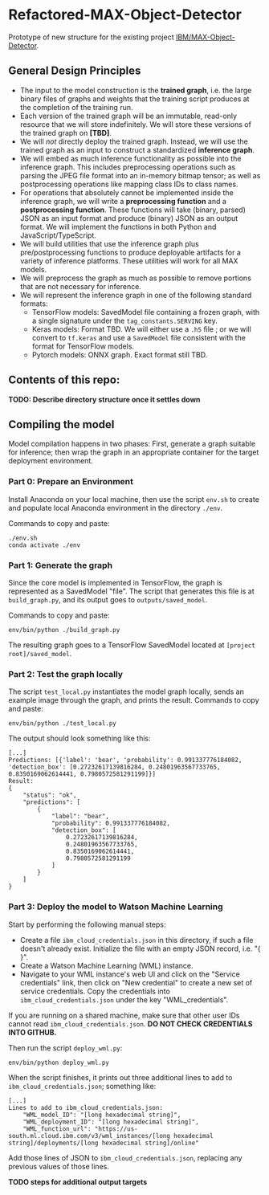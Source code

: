# Refactored-MAX-Object-Detector

Prototype of new structure for the existing project 
[IBM/MAX-Object-Detector](https://github.com/IBM/MAX-Object-Detector).

## General Design Principles

* The input to the model construction is the **trained graph**, i.e. the large binary files of graphs and weights that the training script produces at the completion of the training run.
* Each version of the trained graph will be an immutable, read-only resource that we will store indefinitely. We will store these versions of the trained graph on **[TBD]**.
* We will *not* directly deploy the trained graph. Instead, we will use the trained graph as an input to construct a standardized **inference graph**.
* We will embed as much inference functionality as possible into the inference graph. This includes preprocessing operations such as parsing the JPEG file format into an in-memory bitmap tensor; as well as postprocessing operations like mapping class IDs to class names.
* For operations that absolutely cannot be implemented inside the inference graph, we will write a **preprocessing function** and a **postprocessing function**. These functions will take (binary, parsed) JSON as an input format and produce (binary) JSON as an output format. We will implement the functions in both Python and JavaScript/TypeScript.
* We will build utilities that use the inference graph plus pre/postprocessing functions to produce deployable artifacts for a variety of inference platforms. These utilities will work for all MAX models.
* We will preprocess the graph as much as possible to remove portions that are not necessary for inference.
* We will represent the inference graph in one of the following standard formats:
	* TensorFlow models: SavedModel file containing a frozen graph, with a single signature under the `tag_constants.SERVING` key.
	* Keras models: Format TBD. We will either use a `.h5` file ; or we will convert to `tf.keras` and use a `SavedModel` file consistent with the format for TensorFlow models.
	* Pytorch models: ONNX graph. Exact format still TBD.


## Contents of this repo:

**TODO: Describe directory structure once it settles down**


## Compiling the model

Model compilation happens in two phases: First, generate a graph suitable for inference; then wrap the graph in an appropriate container for the target deployment environment.


### Part 0: Prepare an Environment

Install Anaconda on your local machine, then use the script `env.sh` to create and populate local Anaconda environment in the directory `./env`.

Commands to copy and paste:
```
./env.sh
conda activate ./env
```

### Part 1: Generate the graph

Since the core model is implemented in TensorFlow, the graph is represented as a SavedModel "file". The script that generates this file is at `build_graph.py`, and its output goes to `outputs/saved_model`.

Commands to copy and paste:
```
env/bin/python ./build_graph.py
```

The resulting graph goes to a TensorFlow SavedModel located at `[project root]/saved_model`.

### Part 2: Test the graph locally

The script `test_local.py` instantiates the model graph locally, sends an example image through the graph, and prints the result. Commands to copy and paste:
```
env/bin/python ./test_local.py
```
The output should look something like this:
```
[...]
Predictions: [{'label': 'bear', 'probability': 0.991337776184082, 'detection_box': [0.27232617139816284, 0.24801963567733765, 0.8350169062614441, 0.7980572581291199]}]
Result:
{
    "status": "ok",
    "predictions": [
        {
            "label": "bear",
            "probability": 0.991337776184082,
            "detection_box": [
                0.27232617139816284,
                0.24801963567733765,
                0.8350169062614441,
                0.7980572581291199
            ]
        }
    ]
}
```

### Part 3: Deploy the model to Watson Machine Learning

Start by performing the following manual steps:
  * Create a file `ibm_cloud_credentials.json` in this directory, if such a
    file doesn't already exist.
    Initialize the file with an empty JSON record, i.e. "{ }".
  * Create a Watson Machine Learning (WML) instance.
  * Navigate to your WML instance's web UI and click on the "Service
    credentials" link, then click on "New credential" to create a new set of
    service credentials. Copy the credentials into `ibm_cloud_credentials.json`
    under the key "WML_credentials".
    
If you are running on a shared machine, make sure that other user IDs cannot read `ibm_cloud_credentials.json`. **DO NOT CHECK CREDENTIALS INTO GITHUB.**

Then run the script `deploy_wml.py`:
```
env/bin/python deploy_wml.py
```
When the script finishes, it prints out three additional lines to add to `ibm_cloud_credentials.json`; something like:
```
[...]
Lines to add to ibm_cloud_credentials.json:
    "WML_model_ID": "[long hexadecimal string]",
    "WML_deployment_ID": "[long hexadecimal string]",
    "WML_function_url": "https://us-south.ml.cloud.ibm.com/v3/wml_instances/[long hexadecimal string]/deployments/[long hexadecimal string]/online"
```
Add those lines of JSON to `ibm_cloud_credentials.json`, replacing any previous values of those lines.



**TODO steps for additional output targets**

